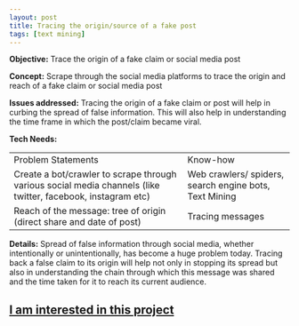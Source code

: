 ```yaml
---
layout: post
title: Tracing the origin/source of a fake post
tags: [text mining]
---
```


**Objective:** Trace the origin of a fake claim or social media post

**Concept:** Scrape through the social media platforms to trace the origin and reach of a fake claim or social media post

**Issues addressed:** Tracing the origin of a fake claim or post will help in curbing the spread of false information. This will also help in understanding the time frame in which the post/claim became viral.

**Tech Needs:**

<table>
  <tr>
    <td>Problem Statements</td>
    <td>Know-how</td>
  </tr>
  <tr>
    <td>Create a bot/crawler to scrape through various social media channels (like twitter, facebook, instagram etc)</td>
    <td>Web crawlers/ spiders, search engine bots, Text Mining</td>
  </tr>
  <tr>
    <td>Reach of the message: tree of origin (direct share and date of post)</td>
    <td>Tracing messages</td>
  </tr>
</table>


**Details:**
Spread of false information through social media, whether intentionally or unintentionally, has become a huge problem today. Tracing back a false claim to its origin will help not only in stopping its spread but also in understanding the chain through which this message was shared and the time taken for it to reach its current audience.

<h2>
<a href="https://docs.google.com/forms/d/e/1FAIpQLScKY71-Hq2lTdgP-k0JIcsVvoYNXaxtYLcRGVLf_xVGdciHlg/viewform?usp=pp_url&entry.123018661=Tracing+the+origin/source+of+a+fake+post"> 
 I am interested in this project
</a>
</h2>
